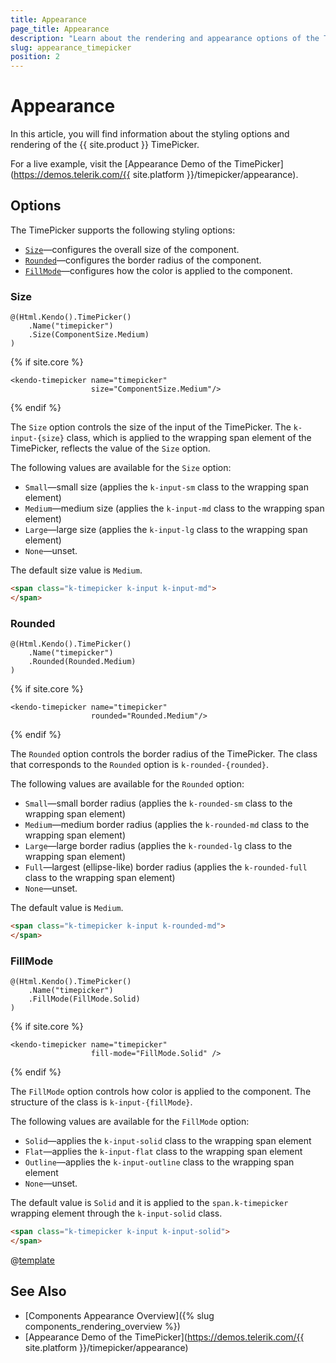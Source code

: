 ```yaml
---
title: Appearance
page_title: Appearance
description: "Learn about the rendering and appearance options of the Telerik UI TimePicker for {{ site.framework }}."
slug: appearance_timepicker
position: 2
---
```


# Appearance

In this article, you will find information about the styling options and rendering of the {{ site.product }} TimePicker.

For a live example, visit the [Appearance Demo of the TimePicker](https://demos.telerik.com/{{ site.platform }}/timepicker/appearance).

## Options

The TimePicker supports the following styling options:

- [`Size`](#size)—configures the overall size of the component.
- [`Rounded`](#rounded)—configures the border radius of the component.
- [`FillMode`](#fillmode)—configures how the color is applied to the component.

### Size

```HtmlHelper
@(Html.Kendo().TimePicker()
    .Name("timepicker")
    .Size(ComponentSize.Medium)
)
```
{% if site.core %}
```TagHelper
<kendo-timepicker name="timepicker"
                  size="ComponentSize.Medium"/>
```
{% endif %}

The `Size` option controls the size of the input of the TimePicker. The `k-input-{size}` class, which is applied to the wrapping span element of the TimePicker, reflects the value of the `Size` option.

The following values are available for the `Size` option:

- `Small`—small size (applies the `k-input-sm` class to the wrapping span element)
- `Medium`—medium size (applies the `k-input-md` class to the wrapping span element)
- `Large`—large size (applies the `k-input-lg` class to the wrapping span element)
- `None`—unset.

The default size value is `Medium`.

```html
<span class="k-timepicker k-input k-input-md">
</span>
```

### Rounded

```HtmlHelper
@(Html.Kendo().TimePicker()
    .Name("timepicker")
    .Rounded(Rounded.Medium)
)
```
{% if site.core %}
```TagHelper
<kendo-timepicker name="timepicker"
                  rounded="Rounded.Medium"/>
```
{% endif %}

The `Rounded` option controls the border radius of the TimePicker. The class that corresponds to the `Rounded` option is `k-rounded-{rounded}`.

The following values are available for the `Rounded` option:

- `Small`—small border radius (applies the `k-rounded-sm` class to the wrapping span element)
- `Medium`—medium border radius (applies the `k-rounded-md` class to the wrapping span element)
- `Large`—large border radius (applies the `k-rounded-lg` class to the wrapping span element)
- `Full`—largest (ellipse-like) border radius (applies the `k-rounded-full` class to the wrapping span element)
- `None`—unset.

The default value is `Medium`.

```html
<span class="k-timepicker k-input k-rounded-md">
</span>
```

### FillMode

```HtmlHelper
@(Html.Kendo().TimePicker()
    .Name("timepicker")
    .FillMode(FillMode.Solid)
)
```
{% if site.core %}
```TagHelper
<kendo-timepicker name="timepicker"
                  fill-mode="FillMode.Solid" />
```
{% endif %}

The `FillMode` option controls how color is applied to the component. The structure of the class is `k-input-{fillMode}`.

The following values are available for the `FillMode` option:

- `Solid`—applies the `k-input-solid` class to the wrapping span element
- `Flat`—applies the `k-input-flat` class to the wrapping span element
- `Outline`—applies the `k-input-outline` class to the wrapping span element
- `None`—unset.

The default value is `Solid` and it is applied to the `span.k-timepicker` wrapping element through the `k-input-solid` class.

```html
<span class="k-timepicker k-input k-input-solid">
</span>
```

@[template](/_contentTemplates/components-rendering-section.md#components-rendering-section)

## See Also

* [Components Appearance Overview]({% slug components_rendering_overview %})
* [Appearance Demo of the TimePicker](https://demos.telerik.com/{{ site.platform }}/timepicker/appearance)
